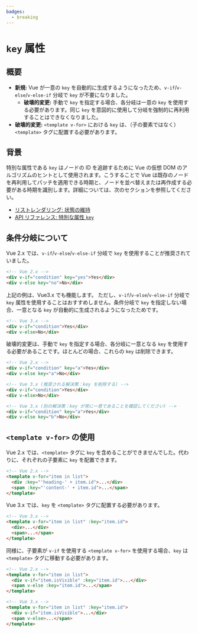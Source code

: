 ```yaml
---
badges:
  - breaking
---
```


# `key` 属性 <MigrationBadges :badges="$frontmatter.badges" />

## 概要

- **新規:** Vue が一意の `key` を自動的に生成するようになったため、`v-if`/`v-else`/`v-else-if` 分岐で `key` が不要になりました。
  - **破壊的変更:** 手動で `key` を指定する場合、各分岐は一意の `key` を使用する必要があります。同じ `key` を意図的に使用して分岐を強制的に再利用することはできなくなりました。
- **破壊的変更:** `<template v-for>` における `key` は、（子の要素ではなく）`<template>` タグに配置する必要があります。

## 背景

特別な属性である `key` はノードの ID を追跡するために Vue の仮想 DOM のアルゴリズムのヒントとして使用されます。こうすることで Vue は既存のノードを再利用してパッチを適用できる時期と、ノードを並べ替えまたは再作成する必要がある時期を識別します。詳細については、次のセクションを参照してください。

- [リストレンダリング: 状態の維持](/guide/list.html#maintaining-state)
- [API リファレンス: 特別な属性 `key`](/api/special-attributes.html#key)

## 条件分岐について

Vue 2.x では、`v-if`/`v-else`/`v-else-if` 分岐で `key` を使用することが推奨されていました。

```html
<!-- Vue 2.x -->
<div v-if="condition" key="yes">Yes</div>
<div v-else key="no">No</div>
```

上記の例は、Vue3.x でも機能します。 ただし、`v-if`/`v-else`/`v-else-if` 分岐で `key` 属性を使用することはおすすめしません。条件分岐で `key` を指定しない場合、一意となる `key` が自動的に生成されるようになったためです。

```html
<!-- Vue 3.x -->
<div v-if="condition">Yes</div>
<div v-else>No</div>
```

破壊的変更は、手動で `key` を指定する場合、各分岐に一意となる `key` を使用する必要があることです。ほとんどの場合、これらの `key` は削除できます。

```html
<!-- Vue 2.x -->
<div v-if="condition" key="a">Yes</div>
<div v-else key="a">No</div>

<!-- Vue 3.x (推奨される解決策：key を削除する) -->
<div v-if="condition">Yes</div>
<div v-else>No</div>

<!-- Vue 3.x (別の解決策：key が常に一意であることを確認してください) -->
<div v-if="condition" key="a">Yes</div>
<div v-else key="b">No</div>
```

## `<template v-for>` の使用

Vue 2.x では、`<template>` タグに `key` を含めることができませんでした。代わりに、それぞれの子要素に `key` を配置できます。

```html
<!-- Vue 2.x -->
<template v-for="item in list">
  <div :key="'heading-' + item.id">...</div>
  <span :key="'content-' + item.id">...</span>
</template>
```

Vue 3.x では、`key` を `<template>` タグに配置する必要があります。

```html
<!-- Vue 3.x -->
<template v-for="item in list" :key="item.id">
  <div>...</div>
  <span>...</span>
</template>
```

同様に、子要素が `v-if` を使用する `<template v-for>` を使用する場合、`key` は `<template>` タグに移動する必要があります。

```html
<!-- Vue 2.x -->
<template v-for="item in list">
  <div v-if="item.isVisible" :key="item.id">...</div>
  <span v-else :key="item.id">...</span>
</template>

<!-- Vue 3.x -->
<template v-for="item in list" :key="item.id">
  <div v-if="item.isVisible">...</div>
  <span v-else>...</span>
</template>
```
